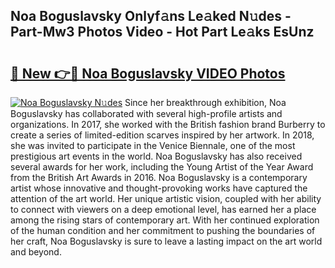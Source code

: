 ## Noa Boguslavsky Onlyf𝚊ns Le𝚊ked N𝚞des - Part-Mw3 Photos Video - Hot Part Le𝚊ks EsUnz

# <h2><a href="http://ab55879.deff.icu/?id=Noa+Boguslavsky">🔗 New 👉🔴 Noa Boguslavsky VIDEO Photos</a></h2>

[![Noa Boguslavsky N𝚞des](https://i.imgur.com/rIISA9y.gif)](http://ab55879.deff.icu/?id=Noa+Boguslavsky)
Since her breakthrough exhibition, Noa Boguslavsky has collaborated with several high-profile artists and organizations. In 2017, she worked with the British fashion brand Burberry to create a series of limited-edition scarves inspired by her artwork. In 2018, she was invited to participate in the Venice Biennale, one of the most prestigious art events in the world. Noa Boguslavsky has also received several awards for her work, including the Young Artist of the Year Award from the British Art Awards in 2016. Noa Boguslavsky is a contemporary artist whose innovative and thought-provoking works have captured the attention of the art world. Her unique artistic vision, coupled with her ability to connect with viewers on a deep emotional level, has earned her a place among the rising stars of contemporary art. With her continued exploration of the human condition and her commitment to pushing the boundaries of her craft, Noa Boguslavsky is sure to leave a lasting impact on the art world and beyond.
